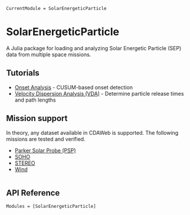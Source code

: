 ```@meta
CurrentModule = SolarEnergeticParticle
```

# SolarEnergeticParticle

A Julia package for loading and analyzing Solar Energetic Particle (SEP) data from multiple space missions.

## Tutorials

- [Onset Analysis](onset.md) - CUSUM-based onset detection
- [Velocity Dispersion Analysis (VDA)](vda.md) - Determine particle release times and path lengths

## Mission support

In theory, any dataset available in CDAWeb is supported. The following missions are tested and verified.

- [Parker Solar Probe (PSP)](missions/PSP.md)
- [SOHO](missions/SOHO.md) 
- [STEREO](missions/STEREO.md)
- [Wind](missions/Wind.md)

```@index
```

## API Reference

```@autodocs
Modules = [SolarEnergeticParticle]
```